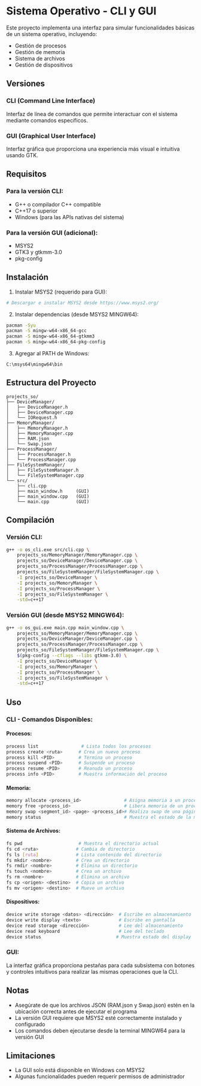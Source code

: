 # Sistema Operativo - CLI y GUI

Este proyecto implementa una interfaz para simular funcionalidades básicas de un sistema operativo, incluyendo:
- Gestión de procesos
- Gestión de memoria
- Sistema de archivos
- Gestión de dispositivos

## Versiones

### CLI (Command Line Interface)
Interfaz de línea de comandos que permite interactuar con el sistema mediante comandos específicos.

### GUI (Graphical User Interface)
Interfaz gráfica que proporciona una experiencia más visual e intuitiva usando GTK.

## Requisitos

### Para la versión CLI:
- G++ o compilador C++ compatible
- C++17 o superior
- Windows (para las APIs nativas del sistema)

### Para la versión GUI (adicional):
- MSYS2
- GTK3 y gtkmm-3.0
- pkg-config

## Instalación

1. Instalar MSYS2 (requerido para GUI):
```bash
# Descargar e instalar MSYS2 desde https://www.msys2.org/
```

2. Instalar dependencias (desde MSYS2 MINGW64):
```bash
pacman -Syu
pacman -S mingw-w64-x86_64-gcc
pacman -S mingw-w64-x86_64-gtkmm3
pacman -S mingw-w64-x86_64-pkg-config
```

3. Agregar al PATH de Windows:
```
C:\msys64\mingw64\bin
```

## Estructura del Proyecto
```
projects_so/
├── DeviceManager/
│   ├── DeviceManager.h
│   ├── DeviceManager.cpp
│   └── IORequest.h
├── MemoryManager/
│   ├── MemoryManager.h
│   ├── MemoryManager.cpp
│   ├── RAM.json
│   └── Swap.json
├── ProcessManager/
│   ├── ProcessManager.h
│   └── ProcessManager.cpp
├── FileSystemManager/
│   ├── FileSystemManager.h
│   └── FileSystemManager.cpp
└── src/
    ├── cli.cpp
    ├── main_window.h     (GUI)
    ├── main_window.cpp   (GUI)
    └── main.cpp          (GUI)
```

## Compilación

### Versión CLI:
```bash
g++ -o os_cli.exe src/cli.cpp \
    projects_so/MemoryManager/MemoryManager.cpp \
    projects_so/DeviceManager/DeviceManager.cpp \
    projects_so/ProcessManager/ProcessManager.cpp \
    projects_so/FileSystemManager/FileSystemManager.cpp \
    -I projects_so/DeviceManager \
    -I projects_so/MemoryManager \
    -I projects_so/ProcessManager \
    -I projects_so/FileSystemManager \
    -std=c++17
```

### Versión GUI (desde MSYS2 MINGW64):
```bash
g++ -o os_gui.exe main.cpp main_window.cpp \
    projects_so/MemoryManager/MemoryManager.cpp \
    projects_so/DeviceManager/DeviceManager.cpp \
    projects_so/ProcessManager/ProcessManager.cpp \
    projects_so/FileSystemManager/FileSystemManager.cpp \
    $(pkg-config --cflags --libs gtkmm-3.0) \
    -I projects_so/DeviceManager \
    -I projects_so/MemoryManager \
    -I projects_so/ProcessManager \
    -I projects_so/FileSystemManager \
    -std=c++17
```

## Uso

### CLI - Comandos Disponibles:

#### Procesos:
```bash
process list                # Lista todos los procesos
process create <ruta>      # Crea un nuevo proceso
process kill <PID>         # Termina un proceso
process suspend <PID>      # Suspende un proceso
process resume <PID>       # Reanuda un proceso
process info <PID>         # Muestra información del proceso
```

#### Memoria:
```bash
memory allocate <process_id>                # Asigna memoria a un proceso
memory free <process_id>                    # Libera memoria de un proceso
memory swap <segment_id> <page> <process_id># Realiza swap de una página
memory status                               # Muestra el estado de la memoria
```

#### Sistema de Archivos:
```bash
fs pwd                     # Muestra el directorio actual
fs cd <ruta>              # Cambia de directorio
fs ls [ruta]              # Lista contenido del directorio
fs mkdir <nombre>         # Crea un directorio
fs rmdir <nombre>         # Elimina un directorio
fs touch <nombre>         # Crea un archivo
fs rm <nombre>            # Elimina un archivo
fs cp <origen> <destino>  # Copia un archivo
fs mv <origen> <destino>  # Mueve un archivo
```

#### Dispositivos:
```bash
device write storage <datos> <dirección>  # Escribe en almacenamiento
device write display <texto>              # Escribe en pantalla
device read storage <dirección>           # Lee del almacenamiento
device read keyboard                      # Lee del teclado
device status                            # Muestra estado del display
```

### GUI:
La interfaz gráfica proporciona pestañas para cada subsistema con botones y controles intuitivos para realizar las mismas operaciones que la CLI.

## Notas
- Asegúrate de que los archivos JSON (RAM.json y Swap.json) estén en la ubicación correcta antes de ejecutar el programa
- La versión GUI requiere que MSYS2 esté correctamente instalado y configurado
- Los comandos deben ejecutarse desde la terminal MINGW64 para la versión GUI

## Limitaciones
- La GUI solo está disponible en Windows con MSYS2
- Algunas funcionalidades pueden requerir permisos de administrador
